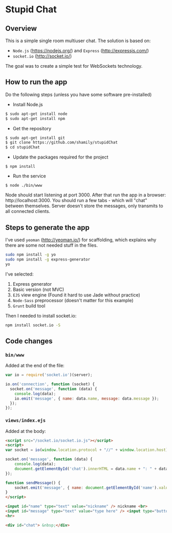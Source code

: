 # Stupid Chat

## Overview

This is a simple single room multiuser chat. The solution is based on:

* ``Node.js`` (https://nodejs.org/) and ``Express`` (http://expressjs.com/)  
* ``socket.io`` (http://socket.io/)

The goal was to create a simple test for WebSockets technology.

## How to run the app

Do the following steps (unless you have some software pre-installed)

* Install Node.js
```bash
$ sudo apt-get install node
$ sudo apt-get install npm
```

* Get the repository
```bash
$ sudo apt-get install git
$ git clone https://github.com/shamily/stupidChat
$ cd stupidChat
```

* Update the packages required for the project
```
$ npm install
```

* Run the service
```
$ node ./bin/www
```

Node should start listening at port 3000. After that run the app in a browser: http://localhost:3000. You should run a few tabs - which will "chat" between themselves. Server doesn't store the messages, only transmits to all connected clients.

## Steps to generate the app

I've used ``yeoman`` (http://yeoman.io/) for scaffolding, which explains why there are some not needed stuff in the files.

```bash
sudo npm install -g yo
sudo npm install -g express-generator
yo
```

I've selected:

1. Express generator
2. Basic version (not MVC)
3. ``EJS`` view engine (Found it hard to use Jade without practice)
4. ``Node-Sass`` preprocessor (doesn't matter for this example)
5. ``Grunt`` build tool

Then I needed to install socket.io:

```bash
npm install socket.io -S
```

## Code changes

### ``bin/www``

Added at the end of the file:

```javascript
var io = require('socket.io')(server);

io.on('connection', function (socket) {
  socket.on('message', function (data) {
    console.log(data);
    io.emit('message', { name: data.name, message: data.message });
  });
});
```

### ``views/index.ejs``

Added at the body:

```html
<script src="/socket.io/socket.io.js"></script>
<script>
var socket = io(window.location.protocol + "//" + window.location.host);

socket.on('message', function (data) {
    console.log(data);
    document.getElementById('chat').innerHTML = data.name + ": " + data.message + "<br>" + document.getElementById('chat').innerHTML;
});

function sendMessage() {
    socket.emit('message', { name: document.getElementById('name').value, message: document.getElementById('message').value });
}
</script>

<input id="name" type="text" value="nickname" /> nickname <br>
<input id="message" type="text" value="type here" /> <input type="button" onclick="sendMessage()" value="Message"/>
<hr>

<div id="chat"> &nbsp;</div>

```
